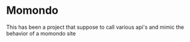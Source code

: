 # Momondo
This has been a project that suppose to call various api's and mimic the behavior of a momondo site
